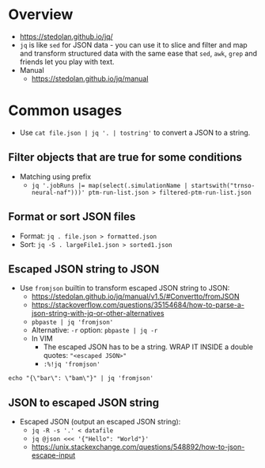 # Overview

- https://stedolan.github.io/jq/
- `jq` is like `sed` for JSON data - you can use it to slice and filter
  and map and transform structured data with the same ease that `sed`,
  `awk`, `grep` and friends let you play with text.
- Manual
    + https://stedolan.github.io/jq/manual

# Common usages

+ Use `cat file.json | jq '. | tostring'` to convert a JSON to a string.

## Filter objects that are true for some conditions

- Matching using prefix
    + `jq '.jobRuns |= map(select(.simulationName | startswith("trnso-neural-naf")))' ptm-run-list.json > filtered-ptm-run-list.json`

## Format or sort JSON files

- Format: `jq . file.json > formatted.json`
- Sort: `jq -S . largeFile1.json > sorted1.json`

## Escaped JSON string to JSON

- Use `fromjson` builtin to transform escaped JSON string to JSON:
    * https://stedolan.github.io/jq/manual/v1.5/#Convertto/fromJSON
    * https://stackoverflow.com/questions/35154684/how-to-parse-a-json-string-with-jq-or-other-alternatives
    * `pbpaste | jq 'fromjson'`
    * Alternative: `-r` option: `pbpaste | jq -r`
    * In VIM
        - The escaped JSON has to be a string. WRAP IT INSIDE a double
          quotes: `"<escaped JSON>"`
        - `:%!jq 'fromjson'`

```
echo "{\"bar\": \"bam\"}" | jq 'fromjson'
```

## JSON to escaped JSON string

- Escaped JSON (output an escaped JSON string):
    * `jq -R -s '.' < datafile`
    * `jq @json <<< '{"Hello": "World"}'`
    * https://unix.stackexchange.com/questions/548892/how-to-json-escape-input
